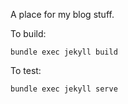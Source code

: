 A place for my blog stuff.

To build: 

    bundle exec jekyll build


To test:
 
    bundle exec jekyll serve
